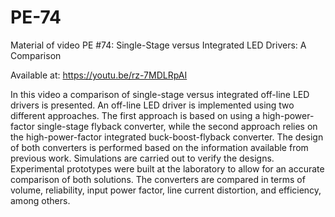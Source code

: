 # PE-74

Material of video PE #74: Single-Stage versus Integrated LED Drivers: A Comparison

Available at: https://youtu.be/rz-7MDLRpAI

In this video a comparison of single-stage versus integrated off-line LED drivers is presented. An off-line LED driver is implemented using two different approaches. The first approach is based on using a high-power-factor single-stage flyback converter, while the second approach relies on the high-power-factor integrated buck-boost-flyback converter. The design of both converters is performed based on the information available from previous work. Simulations are carried out to verify the designs. Experimental prototypes were built at the laboratory to allow for an accurate comparison of both solutions. The converters are compared in terms of volume, reliability, input power factor, line current distortion, and efficiency, among others.
